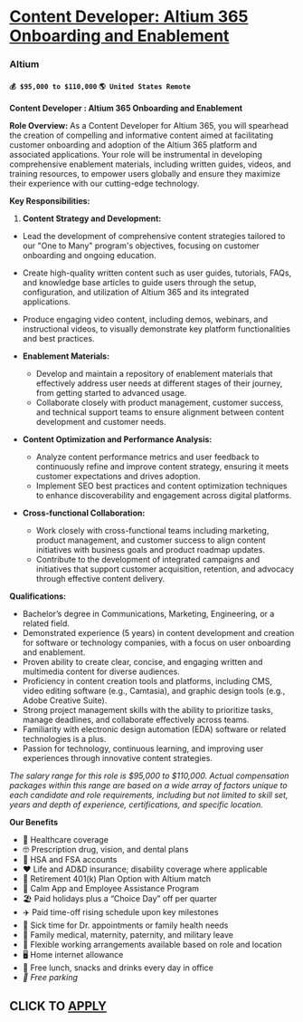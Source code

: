 # [Content Developer: Altium 365 Onboarding and Enablement](https://www.remotewlb.com/apply/content-developer-altium-365-onboarding-and-enablement)  
### Altium  
#### `💰 $95,000 to $110,000` `🌎 United States Remote`  

**Content Developer : Altium 365 Onboarding and Enablement**

**Role Overview:** As a Content Developer for Altium 365, you will spearhead the creation of compelling and informative content aimed at facilitating customer onboarding and adoption of the Altium 365 platform and associated applications. Your role will be instrumental in developing comprehensive enablement materials, including written guides, videos, and training resources, to empower users globally and ensure they maximize their experience with our cutting-edge technology.

**Key Responsibilities:**

  1. **Content Strategy and Development:**

  * Lead the development of comprehensive content strategies tailored to our "One to Many" program's objectives, focusing on customer onboarding and ongoing education.
  * Create high-quality written content such as user guides, tutorials, FAQs, and knowledge base articles to guide users through the setup, configuration, and utilization of Altium 365 and its integrated applications.
  * Produce engaging video content, including demos, webinars, and instructional videos, to visually demonstrate key platform functionalities and best practices.

* **Enablement Materials:**

  * Develop and maintain a repository of enablement materials that effectively address user needs at different stages of their journey, from getting started to advanced usage.
  * Collaborate closely with product management, customer success, and technical support teams to ensure alignment between content development and customer needs.

* **Content Optimization and Performance Analysis:**

  * Analyze content performance metrics and user feedback to continuously refine and improve content strategy, ensuring it meets customer expectations and drives adoption.
  * Implement SEO best practices and content optimization techniques to enhance discoverability and engagement across digital platforms.

* **Cross-functional Collaboration:**

  * Work closely with cross-functional teams including marketing, product management, and customer success to align content initiatives with business goals and product roadmap updates.
  * Contribute to the development of integrated campaigns and initiatives that support customer acquisition, retention, and advocacy through effective content delivery.

**Qualifications:**

  * Bachelor’s degree in Communications, Marketing, Engineering, or a related field.
  * Demonstrated experience (5 years) in content development and creation for software or technology companies, with a focus on user onboarding and enablement.
  * Proven ability to create clear, concise, and engaging written and multimedia content for diverse audiences.
  * Proficiency in content creation tools and platforms, including CMS, video editing software (e.g., Camtasia), and graphic design tools (e.g., Adobe Creative Suite).
  * Strong project management skills with the ability to prioritize tasks, manage deadlines, and collaborate effectively across teams.
  * Familiarity with electronic design automation (EDA) software or related technologies is a plus.
  * Passion for technology, continuous learning, and improving user experiences through innovative content strategies.

_The salary range for this role is $95,000 to $110,000._ _Actual compensation packages within this range are based on a wide array of factors unique to each candidate and role requirements, including but not limited to skill set, years and depth of experience, certifications, and specific location._

**Our Benefits**

  * 🏥 Healthcare coverage 
  * 🤓 Prescription drug, vision, and dental plans
  * 💸 HSA and FSA accounts
  * ❤️ Life and AD&D insurance; disability coverage where applicable 
  * 🌅 Retirement 401(k) Plan Option with Altium match
  * 🧘 Calm App and Employee Assistance Program 
  * 🏖 Paid holidays plus a “Choice Day” off per quarter 
  * ✈️ Paid time-off rising schedule upon key milestones
  * 🤒 Sick time for Dr. appointments or family health needs
  * 👶 Family medical, maternity, paternity, and military leave
  * 🏡 Flexible working arrangements available based on role and location
  * 🖥 Home internet allowance
  * 🥪 Free lunch, snacks and drinks every day in office
  * _🚗 Free parking_

  
## CLICK TO [APPLY](https://www.remotewlb.com/apply/content-developer-altium-365-onboarding-and-enablement)

